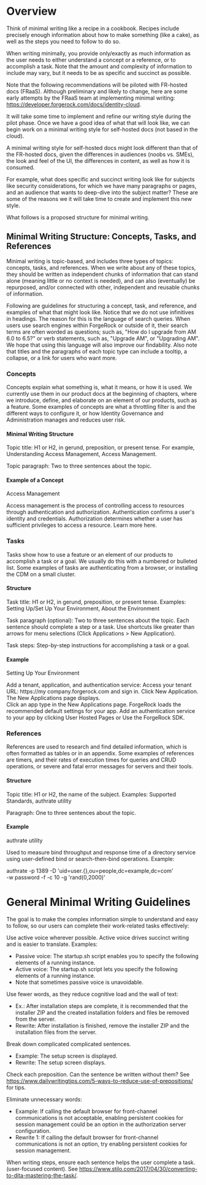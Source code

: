# Overview

Think of minimal writing like a recipe in a cookbook. Recipes include precisely enough information about how to make something (like a cake), as well as the steps you need to follow to do so. 

When writing minimally, you provide only/exactly as much information as the user needs to either understand a concept or a reference, or to accomplish a task. Note that the amount and complexity of information to include may vary, but it needs to be as specific and succinct as possible.  

Note that the following recommendations will be piloted with FR-hosted docs (FRaaS). Although  preliminary and likely to change, here are some early attempts by the FRaaS team at implementing minimal writing: https://developer.forgerock.com/docs/identity-cloud. 

It will take some time to implement and refine our writing style during the pilot phase. Once we have a good idea of what that will look like, we can begin work on a minimal writing style for self-hosted docs (not based in the cloud). 

A minimal writing style for self-hosted docs might look different than that of the FR-hosted docs, given the differences in audiences (noobs vs. SMEs), the look and feel of the UI, the differences in content, as well as how it is consumed. 

For example, what does specific and succinct writing look like for subjects like security considerations, for which we have many paragraphs or pages, and an audience that wants to deep-dive into the subject matter? These are some of the reasons we it will take time to create and implement this new style. 

What follows is a proposed structure for minimal writing. 

## Minimal Writing Structure: Concepts, Tasks, and References 

Minimal writing is topic-based, and includes three types of topics: concepts, tasks, and references. When we write about any of these topics, they should be written as independent chunks of information that can stand alone (meaning little or no context is needed), and can also (eventually) be repurposed, and/or connected with other, independent and reusable chunks of information.

Following are guidelines for structuring a concept, task, and reference, and examples of what that might look like. Notice that we do not use infinitives in headings. The reason for this is the language of search queries. When users use search engines within ForgeRock or outside of it, their search terms are often worded as questions; such as, "How do I upgrade from AM 6.0 to 6.5?" or verb statements, such as, "Upgrade AM", or "Upgrading AM". We hope that using this language will also improve our findability. Also note that titles and the paragraphs of each topic type can include a tooltip, a collapse, or a link for users who want more.


### Concepts
Concepts explain what something is, what it means, or how it is used. We currently use them in our product docs at the beginning of chapters, where we introduce, define, and elaborate on an element of our products, such as a feature. Some examples of concepts are what a throttling filter is and the different ways to configure it, or how Identity Governance and Administration manages and reduces user risk. 

#### Minimal Writing Structure
Topic title: H1 or H2, in gerund, preposition, or present tense. For example, Understanding Access Management, Access Management. 

Topic paragraph: Two to three sentences about the topic. 

#### Example of a Concept
Access Management

Access management is the process of controlling access to resources through authentication and authorization. Authentication confirms a user's identity and credentials. Authorization determines whether a user has sufficient privileges to access a resource. Learn more here.

### Tasks
Tasks show how to use a feature or an element of our products to accomplish a task or a goal. We usually do this with a numbered or bulleted list. Some examples of tasks are authenticating from a browser, or installing the CDM on a small cluster. 


#### Structure
Task title: H1 or H2, in gerund, preposition, or present tense. 
Examples: Setting Up/Set Up Your Environment, About the Environment

Task paragraph (optional): Two to three sentences about the topic. Each sentence should complete a step or a task. Use shortcuts like greater than arrows for menu selections (Click Applications > New Application).   

Task steps: Step-by-step instructions for accomplishing a task or a goal.

#### Example
Setting Up Your Environment

Add a tenant, application, and authentication service:
Access your tenant URL: https://my company.forgerock.com and sign in. 
Click New Application. The New Applications page displays.  
Click an app type in the New Applications page. ForgeRock loads the recommended default settings for your app.
Add an authentication service to your app by clicking User Hosted Pages or Use the ForgeRock SDK. 

### References
References are used to research and find detailed information, which is often formatted as tables or in an appendix. Some examples of references are timers, and their rates of execution times for queries and CRUD operations, or severe and fatal error messages for servers and their tools. 

#### Structure
Topic title: H1 or H2, the name of the subject. 
Examples: Supported Standards, authrate utility

Paragraph: One to three sentences about the topic. 

#### Example
authrate utility

Used to measure bind throughput and response time of a directory service using user-defined bind or search-then-bind operations. Example: 

authrate -p 1389 -D 'uid=user.{},ou=people,dc=example,dc=com' \
-w password -f -c 10 -g 'rand(0,2000)'

# General Minimal Writing Guidelines
The goal is to make the complex information simple to understand and easy to follow, so our users can complete their work-related tasks effectively:

Use active voice wherever possible. Active voice drives succinct writing and is easier to translate. Examples:
- Passive voice: The startup.sh script enables you to specify the following elements of a running instance.
- Active voice: The startup.sh script lets you specify the following elements of a running instance.
- Note that sometimes passive voice is unavoidable.  

Use fewer words, as they reduce cognitive load and the wall of text:
- Ex.: After installation steps are complete, it is recommended that the installer ZIP and the created installation folders and files be removed from the server.
- Rewrite: After installation is finished, remove the installer ZIP and the installation files from the server. 
      
Break down complicated complicated sentences. 
- Example: The setup screen is displayed.
- Rewrite: The setup screen displays.

Check each preposition. Can the sentence be written without them? See https://www.dailywritingtips.com/5-ways-to-reduce-use-of-prepositions/ for tips.

Eliminate unnecessary words:
- Example: If calling the default browser for front-channel communications is not acceptable, enabling persistent cookies for session management could be an option in the authorization server configuration. 
- Rewrite 1: If calling the default browser for front-channel communications is not an option, try enabling persistent cookies for session management.

When writing steps, ensure each sentence helps the user complete a task. (user-focused content). See https://www.stilo.com/2017/04/30/converting-to-dita-mastering-the-task/. 
